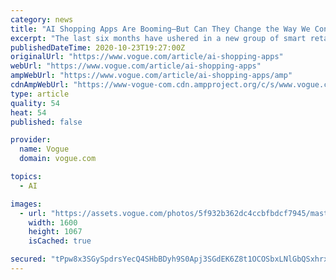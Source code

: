 ```yaml
---
category: news
title: "AI Shopping Apps Are Booming—But Can They Change the Way We Consume Fashion?"
excerpt: "The last six months have ushered in a new group of smart retail platforms that might provide a roadmap for the industry’s future."
publishedDateTime: 2020-10-23T19:27:00Z
originalUrl: "https://www.vogue.com/article/ai-shopping-apps"
webUrl: "https://www.vogue.com/article/ai-shopping-apps"
ampWebUrl: "https://www.vogue.com/article/ai-shopping-apps/amp"
cdnAmpWebUrl: "https://www-vogue-com.cdn.ampproject.org/c/s/www.vogue.com/article/ai-shopping-apps/amp"
type: article
quality: 54
heat: 54
published: false

provider:
  name: Vogue
  domain: vogue.com

topics:
  - AI

images:
  - url: "https://assets.vogue.com/photos/5f932b362dc4ccbfbdcf7945/master/pass/Paris%20SS21%20day%206%20by%20STYLEDUMONDE%20Street%20Style%20Fashion%20Photography_95A0123FullRes.jpg"
    width: 1600
    height: 1067
    isCached: true

secured: "tPpw8x3SGySpdrsYecQ4SHbBDyh9S0Apj3SGdEK6Z8t1OCOSbxLNlGbQSxhrxPcUBZBdRSXXa0OU+SXBFh76Z2/MBxNN3SF/6MqkQDo0t40HiWNWdL1/yw5fokRdHtGpMhXnO3R0Y/TNWySCIUmAIs/GseoE1dO0q4mgtThCUxYvOqQs7RjAjJR6/VzQquP6L26KC0hSKQS9ON8gcVjjdFJN1UhD2l0Ni88FO1Ud2RClQm1ur49yYeZnwDrOCC8Azn8iaX2jhMNozDAOaHN19vyyPE/tL/o1mr3XsHNcpq97pJWGoVXRdHUnZFO2nDIP770HEj1fnEvEv5LqjBCcSGkan5DQdOxTWP/aa0n1X30=;YhiL/nF21Kja8Zrg4YLQwg=="
---
```


